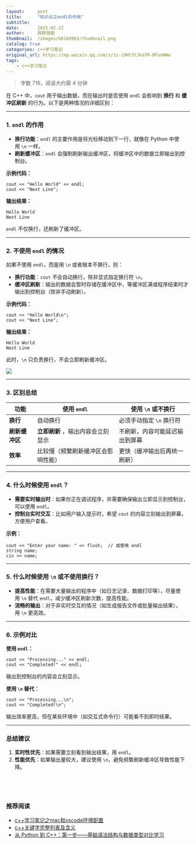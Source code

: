 ```yaml
---
layout:     post
title:      "知识点之endl的作用"
subtitle:   
date:       2025-02-22
author:     胖胖很瘦
thumbnail:  /images/b816d963/thumbnail.png
catalog: true
categories: c++学习笔记
original_url: https://mp.weixin.qq.com/s/zs-i9Ht5tJkafR-RFunWWw
tags:
    - c++学习笔记
---
```


> 字数 716，阅读大约需 4 分钟

在 C++ 中，`cout` 用于输出数据，而在输出时是否使用 `endl` 会影响到 **换行** 和 **缓冲区刷新** 的行为。以下是两种情况的详细区别：

---

### **1. `endl` 的作用**

* **换行功能**：`endl` 的主要作用是将光标移动到下一行，就像在 Python 中使用 `\n` 一样。
* **刷新缓冲区**：`endl` 会强制刷新输出缓冲区，将缓冲区中的数据立即输出到控制台。

**示例代码：**

```
cout << "Hello World" << endl;  
cout << "Next Line";
```

**输出结果：**

```
Hello World  
Next Line
```

`endl` 不仅换行，还刷新了缓冲区。

---

### **2. 不使用 `endl` 的情况**

如果不使用 `endl`，而是用 `\n` 或者根本不换行，则：

* **换行功能**：`cout` 不会自动换行，除非显式指定换行符 `\n`。
* **缓冲区刷新**：输出的数据会暂时存储在缓冲区中，等缓冲区满或程序结束时才输出到控制台（除非手动刷新）。

**示例代码：**

```
cout << "Hello World\n";  
cout << "Next Line";
```

**输出结果：**

```
Hello World  
Next Line
```

此时，`\n` 只负责换行，不会立即刷新缓冲区。

![](/images/b816d963/1.png)

---

### **3. 区别总结**

| 功能 | 使用 `endl` | 使用 `\n` 或不换行 |
| --- | --- | --- |
| **换行** | 自动换行 | 必须手动指定 `\n` 换行符 |
| **刷新缓冲区** | **立即刷新** ，输出内容会立刻显示 | 不刷新，内容可能延迟输出到屏幕 |
| **效率** | 比较慢（频繁刷新缓冲区会影响性能） | 更快（缓冲输出后再统一刷新） |

---

### **4. 什么时候使用 `endl`？**

* **需要实时输出时**：如果你正在调试程序，并需要确保输出立即显示到控制台，可以使用 `endl`。
* **控制台实时交互**：比如用户输入提示时，希望 `cout` 的内容立刻输出到屏幕，方便用户查看。

**示例：**

```
cout << "Enter your name: " << flush;  // 或使用 endl  
string name;  
cin >> name;
```

---

### **5. 什么时候使用 `\n` 或不使用换行？**

* **提高性能**：在需要大量输出的程序中（如日志记录、数据打印等），尽量使用 `\n` 替代 `endl`，减少缓冲区刷新次数，提高性能。
* **流畅的输出**：对于非实时交互的情况（如生成报告文件或批量输出结果），用 `\n` 更高效。

---

### **6. 示例对比**

**使用 `endl`：**

```
cout << "Processing..." << endl;  
cout << "Completed!" << endl;
```

输出到控制台的内容会立刻显示。

**使用 `\n` 替代：**

```
cout << "Processing...\n";  
cout << "Completed!\n";
```

输出效率更高，但在某些环境中（如交互式命令行）可能看不到即时结果。

---

### **总结建议**

1. **实时性优先**：如果需要立刻看到输出结果，用 `endl`。
2. **性能优先**：如果输出量较大，建议使用 `\n`，避免频繁刷新缓冲区导致性能下降。

 

 

### **推荐阅读**

* [c++学习笔记之mac和vscode环境配置](https://mp.weixin.qq.com/s?__biz=MzUyMzk3OTYyMQ==&mid=2247488488&idx=1&sn=3f91f54670ef290890df66116dacc119&scene=21#wechat_redirect "c++学习笔记之mac和vscode环境配置")
* [c++关键字完整列表及含义](https://mp.weixin.qq.com/s?__biz=MzUyMzk3OTYyMQ==&mid=2247488488&idx=2&sn=67280bd88eab00af71d6c97761ed6a69&scene=21#wechat_redirect "c++关键字完整列表及含义")
* [从 Python 到 C++：第一步——基础语法结构与数据类型对比学习](https://mp.weixin.qq.com/s?__biz=MzUyMzk3OTYyMQ==&mid=2247488623&idx=1&sn=ec452bf2eb56daee9f30652d476b2028&scene=21#wechat_redirect "从 Python 到 C++：第一步——基础语法结构与数据类型对比学习")